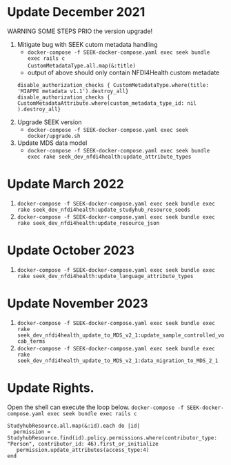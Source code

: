 # Update December 2021
 WARNING SOME STEPS PRIO the version upgrade! 
1. Mitigate bug with SEEK cutom metadata handling
   - `docker-compose -f SEEK-docker-compose.yaml exec seek bundle exec rails c`  
    `CustomMetadataType.all.map(&:title)`
   - output of above should only contain NFDI4Health custom metadate
    ```
    disable_authorization_checks { CustomMetadataType.where(title: 'MIAPPE metadata v1.1').destroy_all}
    disable_authorization_checks { CustomMetadataAttribute.where(custom_metadata_type_id: nil ).destroy_all}
    ```
2. Upgrade SEEK  version
   - `docker-compose -f SEEK-docker-compose.yaml exec seek docker/upgrade.sh` 
3. Update MDS data model 
   - `docker-compose -f SEEK-docker-compose.yaml exec seek bundle exec rake seek_dev_nfdi4health:update_attribute_types`

# Update March 2022
1. `docker-compose -f SEEK-docker-compose.yaml exec seek bundle exec rake seek_dev_nfdi4health:update_studyhub_resource_seeds`
2. `docker-compose -f SEEK-docker-compose.yaml exec seek bundle exec rake seek_dev_nfdi4health:update_resource_json`


# Update October 2023
1. `docker-compose -f SEEK-docker-compose.yaml exec seek bundle exec rake seek_dev_nfdi4health:update_language_attribute_types`

# Update November 2023
1. `docker-compose -f SEEK-docker-compose.yaml exec seek bundle exec rake seek_dev_nfdi4health_update_to_MDS_v2_1:update_sample_controlled_vocab_terms`
2. `docker-compose -f SEEK-docker-compose.yaml exec seek bundle exec rake seek_dev_nfdi4health_update_to_MDS_v2_1:data_migration_to_MDS_2_1`


# Update Rights.
Open the shell can execute the loop below.
`docker-compose -f SEEK-docker-compose.yaml exec seek bundle exec rails c`
```
StudyhubResource.all.map(&:id).each do |id|
  permission =  StudyhubResource.find(id).policy.permissions.where(contributor_type: "Person", contributor_id: 46).first_or_initialize
   permission.update_attributes(access_type:4)
end
```